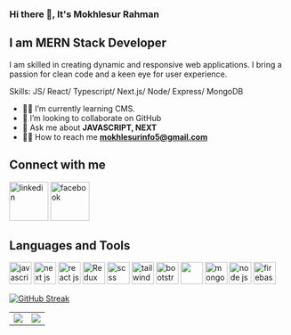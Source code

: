 ### Hi there 👋, It's Mokhlesur Rahman
## I am MERN Stack Developer
I am skilled in creating dynamic and responsive web applications. I bring a passion for clean code and a keen eye for user experience.

Skills:  JS/ React/ Typescript/ Next.js/ Node/ Express/ MongoDB

- 👨‍🏫 I’m currently learning CMS.
- 👯 I’m looking to collaborate on GitHub 
- 💬 Ask me about **JAVASCRIPT, NEXT**
- 🕵️‍♂️ How to reach me **mokhlesurinfo5@gmail.com**

## Connect with me
[<img src='https://raw.githubusercontent.com/mir-hussain/mir-hussain/main/images/icons/Linkedin.png' alt='linkedin' height='70'>](https://www.linkedin.com/in/mokhlesur-rahaman-082b98251/) 
[<img src='https://raw.githubusercontent.com/mir-hussain/mir-hussain/main/images/icons/Facebook.png' alt='facebook' height='70'>](https://www.facebook.com/pm.mokhles)


## Languages and Tools
[<img src='https://raw.githubusercontent.com/mir-hussain/mir-hussain/main/images/icons/JavaScript.png' alt='javascript' height='40'>](https://developer.mozilla.org/en-US/docs/Web/JavaScript)
[<img src='https://cdn.icon-icons.com/icons2/2148/PNG/512/nextjs_icon_132160.png' alt='next js' height='40'>](https://nextjs.org/) 
[<img src='https://github.com/mir-hussain/mir-hussain/raw/main/images/icons/react.png' alt='react js' height='40'>](https://react.dev/)
[<img src='https://raw.githubusercontent.com/mir-hussain/mir-hussain/main/images/icons/redux.png' alt='Redux' height='40'>](https://redux.js.org/)
[<img src='https://raw.githubusercontent.com/mir-hussain/mir-hussain/main/images/icons/sass.png' alt='scss' height='40'>](https://sass-lang.com/)
[<img src='https://raw.githubusercontent.com/mir-hussain/mir-hussain/main/images/icons/tailwind.png' alt='tailwindcss' height='40'>](https://tailwindcss.com/)
[<img src='https://raw.githubusercontent.com/mir-hussain/mir-hussain/main/images/icons/Bootsrap.png' alt='bootstrap' height='40'>](https://getbootstrap.com/docs/5.3/getting-started/introduction/)
[<img src='https://raw.githubusercontent.com/mir-hussain/mir-hussain/main/images/icons/express.png' height='40'>](https://expressjs.com/)
[<img src='https://raw.githubusercontent.com/mir-hussain/mir-hussain/main/images/icons/mongo.png' alt='mongodb' height='40'>](https://www.mongodb.com/atlas/database)
[<img src='https://raw.githubusercontent.com/mir-hussain/mir-hussain/main/images/icons/node.png' alt='node js' height='40'>](https://nodejs.org/en)
[<img src='https://raw.githubusercontent.com/mir-hussain/mir-hussain/main/images/icons/firebase.png' alt='firebase' height='40'>](https://firebase.google.com/)


[![GitHub Streak](https://github-readme-streak-stats.herokuapp.com?user=pm-rahman)](https://git.io/streak-stats)

<table >
        <tr>
             <td><img src="https://github-readme-stats.vercel.app/api/top-langs/?username=pm-rahman&layout=compact&show_icons=true&title_color=34abeb&icon_color=34abeb&text_color=151515&bg_color=ffffff"/></td>   
             <td><img src="https://github-readme-stats.vercel.app/api?username=pm-rahman&show_icons=true&title_color=34abeb&icon_color=34abeb&text_color=151515&bg_color=ffffff"/></td>
        </tr>
</table>


</div>
